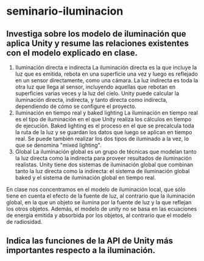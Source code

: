 # seminario-iluminacion

## Investiga sobre los modelo de iluminación que aplica Unity y resume las relaciones existentes con el modelo explicado en clase.

1. Iluminación directa e indirecta
La iluminación directa es la que incluye la luz que es emitida, rebota en una superficie una vez y luego es reflejado en un sensor directamente, como una cámara. La luz indirecta es toda la otra luz que llega al sensor, incluyendo aquellas que rebotan en superficies varias veces y la luz del cielo. Unity puede calcular la iluminación directa, indirecta, y tanto directa como indirecta, dependiendo de cómo se configure el proyecto.
2. Iluminación en tiempo real y baked lighting
La iluminación en tiempo real es el tipo de iluminación en el que Unity realiza los cálculos en tiempo de ejecución. Baked lighting es el proceso en el que se precalcula toda la ruta de la luz y se guardan los datos que luego se aplican en tiempo real. Se puede también realizar los dos tipos de iluminado a la vez, lo que se denomina "mixed lighting".
3. Global
La iluminación global es un grupo de técnicas que modelan tanto la luz directa como la indirecta para proveer resultados de iluminación realistas. Unity tiene dos sistemas de iluminación global que combinan tanto la luz directa como la indirecta: el sistema de iluminación global baked y el sistema de iluminación global en tiempo real.

En clase nos concentramos en el modelo de iluminación local, que sólo tiene en cuenta el efecto de la fuente de luz, al contrario que la iluminación global, en la que un objeto se ilumina por la fuente de luz y la que reflejan los otros objetos. Además, el modelo de unity no se basa en las ecuaciones de energía emitida y absorbida por los objetos, al contrario que el modelo de radiosidad.


## Indica las funciones de la API de Unity más importantes respecto a la iluminación.
